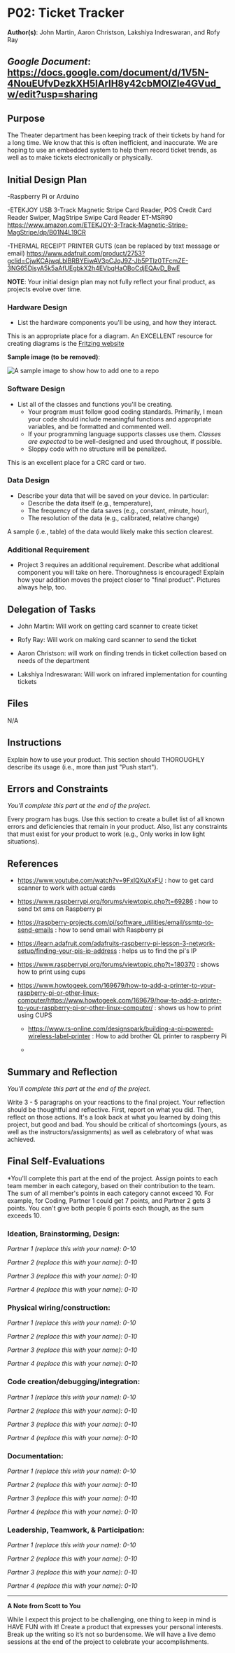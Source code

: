 # P02: Ticket Tracker 


**Author(s)**: John Martin, Aaron Christson, Lakshiya Indreswaran, and Rofy Ray

*Google Document*: https://docs.google.com/document/d/1V5N-4NouEUfvDezkXH5lArIH8y42cbMOIZle4GVud_w/edit?usp=sharing
---
## Purpose

The Theater department has been keeping track of their tickets by hand for a long time. We know that this is often inefficient, and inaccurate. We are hoping to use an embedded system to help them record ticket trends, as well as to make tickets electronically or physically. 

## Initial Design Plan

-Raspberry Pi or Arduino

-ETEKJOY USB 3-Track Magnetic Stripe Card Reader, POS Credit Card Reader Swiper, MagStripe Swipe Card Reader ET-MSR90 
https://www.amazon.com/ETEKJOY-3-Track-Magnetic-Stripe-MagStripe/dp/B01N4L19CR

-THERMAL RECEIPT PRINTER GUTS (can be replaced by text message or email)
https://www.adafruit.com/product/2753?gclid=CjwKCAjwqLblBRBYEiwAV3pCJqJ9Z-Jb5PTlz0TFcmZE-3NG65DisyA5k5aAfUEgbkX2h4EVbqHaOBoCdjEQAvD_BwE


**NOTE**: Your initial design plan may not fully reflect your final product,
as projects evolve over time.

### Hardware Design
- List the hardware components you'll be using, and how they interact. 

This is an appropriate place for a diagram. An EXCELLENT resource 
for creating diagrams is the [Fritzing website](http://fritzing.org/home/ "Fritzing website")

**Sample image (to be removed)**:

![A sample image to show how to add one to a repo](images/example.png "A sample image. This is the text that appears.")

### Software Design
- List all of the classes and functions you'll be creating.
  - Your program must follow good coding standards. 
  Primarily, I mean your code should include meaningful functions 
  and appropriate variables, and be formatted and commented well. 
  - If your programming language supports classes use them. *Classes are expected* to be well-designed and used throughout, if possible.
  - Sloppy code with no structure will be penalized. 

This is an excellent place for a CRC card or two.

### Data Design
- Describe your data that will be saved on your device. In particular:
  - Describe the data itself (e.g., temperature), 
  - The frequency of the data saves (e.g., constant, minute, hour), 
  - The resolution of the data (e.g., calibrated, relative change)

A sample (i.e., table) of the data would likely make this section clearest.

### Additional Requirement
- Project 3 requires an additional requirement. Describe what additional component you will take on here. 
Thoroughness is encouraged! Explain how your addition moves the project closer to "final product". 
Pictures always help, too.

## Delegation of Tasks

- John Martin: Will work on getting card scanner to create ticket 

- Rofy Ray: Will work on making card scanner to send the ticket 

- Aaron Christson: will work on finding trends in ticket collection based on needs of the department

- Lakshiya Indreswaran: Will work on infrared implementation for counting tickets

## Files

N/A

## Instructions
Explain how to use your product. 
This section should THOROUGHLY describe its usage (i.e., more than just "Push start").

## Errors and Constraints
*You'll complete this part at the end of the project.*

Every program has bugs. Use this section to create a bullet list of
all known errors and deficiencies that remain in your product. 
Also, list any constraints that must exist for your product to work 
(e.g., Only works in low light situations).

## References

- https://www.youtube.com/watch?v=9FxlQXuXxFU : how to get card scanner to work with actual cards 

- https://www.raspberrypi.org/forums/viewtopic.php?t=69286 : how to send txt sms on Raspberry pi

- https://raspberry-projects.com/pi/software_utilities/email/ssmtp-to-send-emails : how to send email with Raspberry pi 

- https://learn.adafruit.com/adafruits-raspberry-pi-lesson-3-network-setup/finding-your-pis-ip-address : helps us to find the pi's IP 

- https://www.raspberrypi.org/forums/viewtopic.php?t=180370 : shows how to print using cups

- https://www.howtogeek.com/169679/how-to-add-a-printer-to-your-raspberry-pi-or-other-linux-computer/https://www.howtogeek.com/169679/how-to-add-a-printer-to-your-raspberry-pi-or-other-linux-computer/ : shows us how to print using CUPS

  - https://www.rs-online.com/designspark/building-a-pi-powered-wireless-label-printer :  How to add brother QL printer to raspberry Pi
  
   - 



## Summary and Reflection
*You'll complete this part at the end of the project.*

Write 3 - 5 paragraphs on your reactions to the final project. 
Your reflection should be thoughtful and reflective. 
First, report on what you did. Then, reflect on those actions. 
It's a look back at what you learned by doing this project, but good and bad. 
You should be critical of shortcomings (yours, as well as the instructors/assignments) 
as well as celebratory of what was achieved.

## Final Self-Evaluations
*You'll complete this part at the end of the project. 
Assign points to each team member in each category, based on their contribution to the team. 
The sum of all member's points in each category cannot exceed 10. 
For example, for Coding, Partner 1 could get 7 points, and Partner 2 gets 3 points. 
You can't give both people 6 points each though, as the sum exceeds 10.

### Ideation, Brainstorming, Design:

*Partner 1 (replace this with your name): 0-10*

*Partner 2 (replace this with your name): 0-10*

*Partner 3 (replace this with your name): 0-10*

*Partner 4 (replace this with your name): 0-10*

### Physical wiring/construction: 

*Partner 1 (replace this with your name): 0-10*

*Partner 2 (replace this with your name): 0-10*

*Partner 3 (replace this with your name): 0-10*

*Partner 4 (replace this with your name): 0-10*

### Code creation/debugging/integration: 

*Partner 1 (replace this with your name): 0-10*

*Partner 2 (replace this with your name): 0-10*

*Partner 3 (replace this with your name): 0-10*

*Partner 4 (replace this with your name): 0-10*

### Documentation:

*Partner 1 (replace this with your name): 0-10*

*Partner 2 (replace this with your name): 0-10*

*Partner 3 (replace this with your name): 0-10*

*Partner 4 (replace this with your name): 0-10*

### Leadership, Teamwork, & Participation:

*Partner 1 (replace this with your name): 0-10*

*Partner 2 (replace this with your name): 0-10*

*Partner 3 (replace this with your name): 0-10*

*Partner 4 (replace this with your name): 0-10*


---
**A Note from Scott to You**

While I expect this project to be challenging, one
thing to keep in mind is HAVE FUN with it! Create a product that
expresses your personal interests. Break up the writing so it’s not so burdensome.
We will have a live demo sessions at the end of the project to celebrate your accomplishments.
